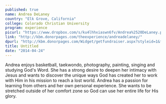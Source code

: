 ```yaml
---
published: true
name: Andrea DeLaney
country: "Elk Grove, California"
college: Colorado Christian University
program: experience
picurl: "https://www.dropbox.com/s/ku4lhhxiaswn6fv/Andrea%2520DeLaney.png"
link: "http://kbm.donorpages.com/theexperience/andreadelaney/"
dpurl: "http://kbm.donorpages.com/Widget/getfundraiser.aspx?styleid=1&fid=393241e6-f126-4e5d-88a9-0e9126278ddf&pageId=482&did=9e6e189d-1066-4f69-bed1-bf32a5ec586f&type=indiv"
title: Untitled
date: "2014-04-24"
---
```


Andrea enjoys basketball, taekwondo, photography, painting, singing and studying God's Word. She has a strong desire to deepen her intimacy with Jesus and wants to discover the unique ways God has created her to work with Him in his mission to reach a lost world. Andrea has a passion for learning from others and her own personal experience. She wants to be stretched outside of her comfort zone so God can use her entire life for His glory.
